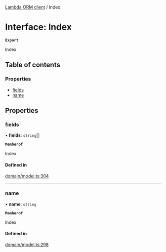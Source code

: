 [Lambda ORM client](../README.md) / Index

# Interface: Index

**`Export`**

Index

## Table of contents

### Properties

- [fields](Index.md#fields)
- [name](Index.md#name)

## Properties

### fields

• **fields**: `string`[]

**`Memberof`**

Index

#### Defined in

[domain/model.ts:304](https://github.com/FlavioLionelRita/lambdaorm-client-node/blob/188ce61/src/lib/domain/model.ts#L304)

___

### name

• **name**: `string`

**`Memberof`**

Index

#### Defined in

[domain/model.ts:298](https://github.com/FlavioLionelRita/lambdaorm-client-node/blob/188ce61/src/lib/domain/model.ts#L298)
